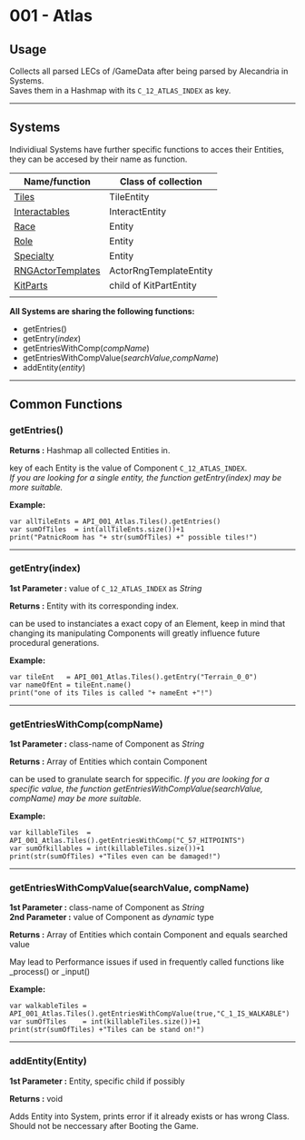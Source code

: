 # 001 - Atlas

## Usage
Collects all parsed LECs of /GameData after being parsed by Alecandria in Systems.  
Saves them in a Hashmap with its ``C_12_ATLAS_INDEX`` as key.  
  
---
  
## Systems  
Individiual Systems have further specific functions to acces their Entities, they can be accesed by their name as function.  

| Name/function     | Class of collection    |
|-------------------|------------------------|
| [Tiles](Tiles.md)        | TileEntity             |
| [Interactables](Interactables.md)     | InteractEntity         |
| [Race](Race.md)              | Entity                 |
| [Role](Role.md)              | Entity                 |
| [Specialty](Specialty.md)         | Entity                 |
| [RNGActorTemplates](RNGActorTemplates.md) | ActorRngTemplateEntity |
| [KitParts](KitParts.md)          | child of KitPartEntity |
|                   |                        |
  
**All Systems are sharing the following functions:**
* getEntries()
* getEntry(*index*)
* getEntriesWithComp(*compName*)
* getEntriesWithCompValue(*searchValue*,*compName*)
* addEntity(*entity*)

---

## Common Functions

### getEntries()
**Returns :**  Hashmap all collected Entities in.  

key of each Entity is the value of Component ``C_12_ATLAS_INDEX``.  
*If you are looking for a single entity, the function getEntry(index) may be more suitable.*  

**Example:**  
```
var allTileEnts = API_001_Atlas.Tiles().getEntries()
var sumOfTiles  = int(allTileEnts.size())+1
print("PatnicRoom has "+ str(sumOfTiles) +" possible tiles!")
```  
  
---  
  
### getEntry(index)  
**1st Parameter :** value of ``C_12_ATLAS_INDEX`` as *String*  

**Returns :** Entity with its corresponding index.  

can be used to instanciates a exact copy of an Element, keep in mind that changing its manipulating Components will greatly influence future procedural generations.  

**Example:**  
```
var tileEnt   = API_001_Atlas.Tiles().getEntry("Terrain_0_0")
var nameOfEnt = tileEnt.name()
print("one of its Tiles is called "+ nameEnt +"!")
```  
  
---  
  
### getEntriesWithComp(compName)  
**1st Parameter :** class-name of Component as *String*

**Returns :** Array of Entities which contain Component

can be used to granulate search for sppecific.
*If you are looking for a specific value, the function getEntriesWithCompValue(searchValue, compName) may be more suitable.*  

**Example:**  
```
var killableTiles  = API_001_Atlas.Tiles().getEntriesWithComp("C_57_HITPOINTS")
var sumOfkillables = int(killableTiles.size())+1
print(str(sumOfTiles) +"Tiles even can be damaged!")
```  
  
---  
  
### getEntriesWithCompValue(searchValue, compName)  
**1st Parameter :** class-name of Component as *String*  
**2nd Parameter :** value of Component as *dynamic* type  

**Returns :** Array of Entities which contain Component and equals searched value

May lead to Performance issues if used in frequently called functions like _process() or _input()

**Example:**  
```
var walkableTiles = API_001_Atlas.Tiles().getEntriesWithCompValue(true,"C_1_IS_WALKABLE")
var sumOfTiles    = int(killableTiles.size())+1
print(str(sumOfTiles) +"Tiles can be stand on!")
```  
  
---
  
### addEntity(Entity)  
**1st Parameter :** Entity, specific child if possibly

**Returns :** void 

Adds Entity into System, prints error if it already exists or has wrong Class.  
Should not be neccessary after Booting the Game.















